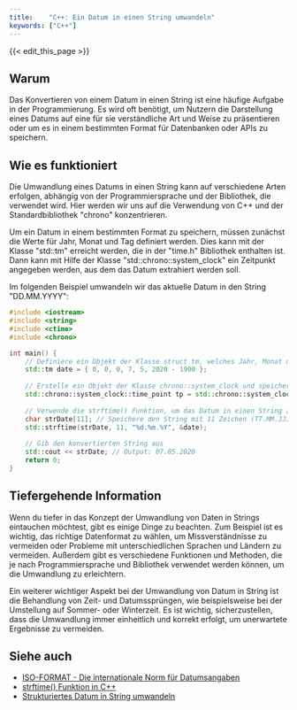 ```yaml
---
title:    "C++: Ein Datum in einen String umwandeln"
keywords: ["C++"]
---
```


{{< edit_this_page >}}

## Warum

Das Konvertieren von einem Datum in einen String ist eine häufige Aufgabe in der Programmierung. Es wird oft benötigt, um Nutzern die Darstellung eines Datums auf eine für sie verständliche Art und Weise zu präsentieren oder um es in einem bestimmten Format für Datenbanken oder APIs zu speichern.

## Wie es funktioniert

Die Umwandlung eines Datums in einen String kann auf verschiedene Arten erfolgen, abhängig von der Programmiersprache und der Bibliothek, die verwendet wird. Hier werden wir uns auf die Verwendung von C++ und der Standardbibliothek "chrono" konzentrieren.

Um ein Datum in einem bestimmten Format zu speichern, müssen zunächst die Werte für Jahr, Monat und Tag definiert werden. Dies kann mit der Klasse "std::tm" erreicht werden, die in der "time.h" Bibliothek enthalten ist. Dann kann mit Hilfe der Klasse "std::chrono::system_clock" ein Zeitpunkt angegeben werden, aus dem das Datum extrahiert werden soll.

Im folgenden Beispiel umwandeln wir das aktuelle Datum in den String "DD.MM.YYYY":

```C++
#include <iostream>
#include <string>
#include <ctime>
#include <chrono>

int main() {
    // Definiere ein Objekt der Klasse struct tm, welches Jahr, Monat und Tag enthält
    std::tm date = { 0, 0, 0, 7, 5, 2020 - 1900 };
    
    // Erstelle ein Objekt der Klasse chrono::system_clock und speichere den aktuellen Zeitpunkt
    std::chrono::system_clock::time_point tp = std::chrono::system_clock::from_time_t(std::mktime(&date));
    
    // Verwende die strftime() Funktion, um das Datum in einen String zu konvertieren
    char strDate[11]; // Speichere den String mit 11 Zeichen (TT.MM.JJJJ\0)
    std::strftime(strDate, 11, "%d.%m.%Y", &date);
    
    // Gib den konvertierten String aus
    std::cout << strDate; // Output: 07.05.2020
    return 0;
}
```

## Tiefergehende Information

Wenn du tiefer in das Konzept der Umwandlung von Daten in Strings eintauchen möchtest, gibt es einige Dinge zu beachten. Zum Beispiel ist es wichtig, das richtige Datenformat zu wählen, um Missverständnisse zu vermeiden oder Probleme mit unterschiedlichen Sprachen und Ländern zu vermeiden. Außerdem gibt es verschiedene Funktionen und Methoden, die je nach Programmiersprache und Bibliothek verwendet werden können, um die Umwandlung zu erleichtern.

Ein weiterer wichtiger Aspekt bei der Umwandlung von Datum in String ist die Behandlung von Zeit- und Datumssprüngen, wie beispielsweise bei der Umstellung auf Sommer- oder Winterzeit. Es ist wichtig, sicherzustellen, dass die Umwandlung immer einheitlich und korrekt erfolgt, um unerwartete Ergebnisse zu vermeiden.

## Siehe auch

- [ISO-FORMAT - Die internationale Norm für Datumsangaben](https://www.iso.org/iso-8601-date-and-time-format.html)
- [strftime() Funktion in C++](https://en.cppreference.com/w/cpp/chrono/c/strftime)
- [Strukturiertes Datum in String umwandeln](https://www.codeproject.com/Tips/323722/Converting-Structured-Date-into-String-in-Cplusplus)